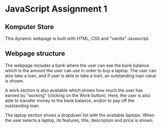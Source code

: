 # JavaScript Assignment 1

## Komputer Store
This dynamic webpage is built with HTML, CSS and "vanilla" Javascript. 

## Webpage structure
The webpage includes a bank where the user can see the bank balance which is the amount the user can use in order to buy a laptop.
The user can also take a loan, and if user is able to take a loan, an outstanding loan value is shown.

A work section is also available which shows how much the user has earned by "working" (clicking on the Work button).
Here, the user is also able to transfer money to the bank balance, and/or to pay off the outstanding loan.

The laptop section shows a dropdown list with the available laptops. When the user selects a laptop, its features,
title, description and price is shown.
